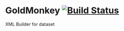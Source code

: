 # GoldMonkey [![Build Status](https://travis-ci.org/Pesegato/GoldMonkey.svg?branch=master)](https://travis-ci.org/Pesegato/GoldMonkey)
XML Builder for dataset 
